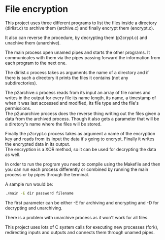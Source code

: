 # File encryption

This project uses three different programs to list the files inside a 
directory (dirlist.c) to archive them (archive.c) and finally 
encrypt them (encrypt.c).  <br />

It also can reverse the procedure, by decrypting them (p2crypt.c) and
unachive them (unarchive). <br />

The main process open unamed pipes and starts the other programs.
It communicates with them via the pipes passing forward the information
from each program to the next one. <br />

The dirlist.c process takes as arguments the name of a directory and 
if there is such a directory it prints the files it contains
(not any subdirectories). <br />

The p2archive.c process reads from its input an array of file names and 
writes in the output for every file its name length, its name, a 
timestamp of when it was last accessed and modified, its file type and 
the file's permissions.  <br />
The p2unarchive process does the reverse thing writing out the files given
a data from the archived process. Though it also gets a parameter that will 
be a diretory's name where the files will be stored.  <br />

Finally the p2crypt.c process takes as argument a name of the encryption 
key and reads from its input the data it's going to encrypt. Finally it 
writes the encrypted data in its output. <br />
The encryption is a XOR method, so it can be used for decrypting the data
as well. <br />

In order to run the program you need to compile using the Makefile and then
you can run each process differently or combined by running the main process 
or by pipes through the terminal. <br />

A sample run would be: <br />
```bash
./main -E dir password filename
```
The first parameter can be either -E for archiving and encrypting and -D for 
decrypting and unarchiving. <br />

There is a problem with unarchive process as it won't work for all files. <br />

This project uses lots of C system calls for executing new processes 
(fork), redirecting inputs and outputs and connects them through 
unamed pipes.